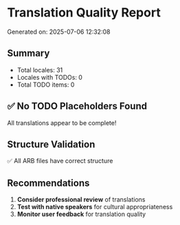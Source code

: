 # Translation Quality Report
Generated on: 2025-07-06 12:32:08

## Summary
- Total locales: 31
- Locales with TODOs: 0
- Total TODO items: 0

## ✅ No TODO Placeholders Found
All translations appear to be complete!

## Structure Validation
✅ All ARB files have correct structure
## Recommendations
1. **Consider professional review** of translations
2. **Test with native speakers** for cultural appropriateness
3. **Monitor user feedback** for translation quality